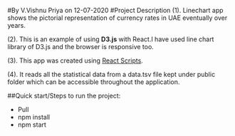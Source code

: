 #By V.Vishnu Priya on 12-07-2020
#Project Description
(1). Linechart app shows the pictorial representation of currency rates in UAE eventually over years. 

(2). This is an example of using <b>D3.js</b> with React.I have used line chart library of D3.js and the browser is responsive too.

(3). This app was created using <a href="https://github.com/facebookincubator/create-react-app/blob/master/README.md#getting-started">React Scripts</a>.

(4). It reads all the statistical data from a data.tsv file kept under public folder which can be accessible throughout the application.

##Quick start/Steps to run the project:
<ul>
    <li>Pull</li>
    <li>npm install</li>
    <li>npm start</li>
</ul>

